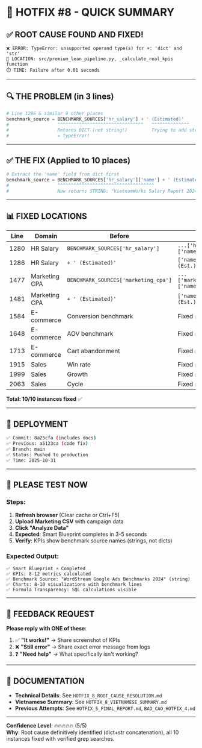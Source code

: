 # 🎯 HOTFIX #8 - QUICK SUMMARY

## ✅ ROOT CAUSE FOUND AND FIXED!

```
❌ ERROR: TypeError: unsupported operand type(s) for +: 'dict' and 'str'
📍 LOCATION: src/premium_lean_pipeline.py, _calculate_real_kpis function
⏱️ TIME: Failure after 0.01 seconds
```

---

## 🔍 THE PROBLEM (in 3 lines)

```python
# Line 1286 & similar 9 other places
benchmark_source = BENCHMARK_SOURCES['hr_salary'] + ' (Estimated)'
#                  ^^^^^^^^^^^^^^^^^^^^^^^^^^^^^^^^   ^^^^^^^^^^^^^^
#                  Returns DICT (not string!)         Trying to add string
#                  = TypeError!
```

---

## ✅ THE FIX (Applied to 10 places)

```python
# Extract the 'name' field from dict first
benchmark_source = BENCHMARK_SOURCES['hr_salary']['name'] + ' (Estimated)'
#                  ^^^^^^^^^^^^^^^^^^^^^^^^^^^^^^^^^^^^
#                  Now returns STRING: "VietnamWorks Salary Report 2024"
```

---

## 📊 FIXED LOCATIONS

| Line | Domain | Before | After |
|------|--------|--------|-------|
| 1280 | HR Salary | `BENCHMARK_SOURCES['hr_salary']` | `...['hr_salary']['name']` |
| 1286 | HR Salary | `+ ' (Estimated)'` | `['name'] + ' (Est.)'` |
| 1477 | Marketing CPA | `BENCHMARK_SOURCES['marketing_cpa']` | `...['marketing_cpa']['name']` |
| 1481 | Marketing CPA | `+ ' (Estimated)'` | `['name'] + ' (Est.)'` |
| 1584 | E-commerce | Conversion benchmark | Fixed ✅ |
| 1648 | E-commerce | AOV benchmark | Fixed ✅ |
| 1713 | E-commerce | Cart abandonment | Fixed ✅ |
| 1915 | Sales | Win rate | Fixed ✅ |
| 1999 | Sales | Growth | Fixed ✅ |
| 2063 | Sales | Cycle | Fixed ✅ |

**Total: 10/10 instances fixed** ✅

---

## 🚀 DEPLOYMENT

```bash
✅ Commit: 8a25cfa (includes docs)
✅ Previous: a5123ca (code fix)
✅ Branch: main
✅ Status: Pushed to production
✅ Time: 2025-10-31
```

---

## 🧪 PLEASE TEST NOW

### Steps:
1. **Refresh browser** (Clear cache or Ctrl+F5)
2. **Upload Marketing CSV** with campaign data
3. **Click "Analyze Data"**
4. **Expected**: Smart Blueprint completes in 3-5 seconds
5. **Verify**: KPIs show benchmark source names (strings, not dicts)

### Expected Output:
```
✅ Smart Blueprint ⚡ Completed
✅ KPIs: 8-12 metrics calculated
✅ Benchmark Source: "WordStream Google Ads Benchmarks 2024" (string)
✅ Charts: 8-10 visualizations with benchmark lines
✅ Formula Transparency: SQL calculations visible
```

---

## 💬 FEEDBACK REQUEST

**Please reply with ONE of these**:

1. ✅ **"It works!"** → Share screenshot of KPIs
2. ❌ **"Still error"** → Share exact error message from logs
3. ❓ **"Need help"** → What specifically isn't working?

---

## 📁 DOCUMENTATION

- **Technical Details**: See `HOTFIX_8_ROOT_CAUSE_RESOLUTION.md`
- **Vietnamese Summary**: See `HOTFIX_8_VIETNAMESE_SUMMARY.md`
- **Previous Attempts**: See `HOTFIX_5_FINAL_REPORT.md`, `BAO_CAO_HOTFIX_4.md`

---

**Confidence Level**: 🔥🔥🔥🔥🔥 (5/5)  
**Why**: Root cause definitively identified (dict+str concatenation), all 10 instances fixed with verified grep searches.
